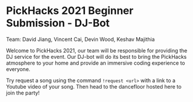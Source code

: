 # PickHacks 2021 Beginner Submission - DJ-Bot
Team: David Jiang, Vincent Cai, Devin Wood, Keshav Majithia 

Welcome to PickHacks 2021, our team will be responsible for providing the DJ service for the event. 
Our DJ-bot will do its best to bring the PickHacks atmosphere to your home and provide an immersive coding experience to everyone. 

Try request a song using the command `!request <url>` with a link to a Youtube video of your song. 
Then head to the dancefloor hosted here to join the party!

